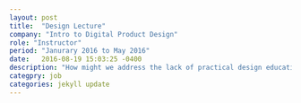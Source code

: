 ```yaml
---
layout: post
title:  "Design Lecture"
company: "Intro to Digital Product Design"
role: "Instructor"
period: "Janurary 2016 to May 2016"
date:   2016-08-19 15:03:25 -0400
description: "How might we address the lack of practical design education at Cornell? The problem is that HCI at Cornell emphasises academic papers and research. As a result, I designed a course that taught students about product design in an industry setting and helped them explore and design against a problem in a form of a case study.<br><br> The course was 10 weeks long and 1-credit. The lectures focused on product-thinking, design process, and designing with Sketch. <br><br> Some students ended up pursuing design internships and one even received <a href='https://medium.com/facebook-design/peek-inside-a-facebook-design-critique-c4833efda26e#.locdt7xzr'> critique</a> the Facebook Design Team on their <a href='https://medium.com/@jonleenj/designing-nearspace-ec40893c814c#.dndozc1bi'>class project</a>.<br><br> Here's the <a href='https://medium.com/intro-to-digital-product-design/lecture-1-what-is-product-design-c290bfe799a9#.c5vlt4b49'>transcript</a> of my first lecture"
categpry: job
categories: jekyll update
---
```


